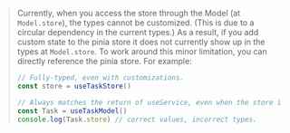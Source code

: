 
<BlockQuote label="A Note About Store Types">

Currently, when you access the store through the Model (at `Model.store`), the types cannot be customized. (This is due
to a circular dependency in the current types.) As a result, if you add custom state to the pinia store it does not
currently show up in the types at `Model.store`. To work around this minor limitation, you can directly reference the
pinia store. For example:

```ts
// Fully-typed, even with customizations.
const store = useTaskStore()

// Always matches the return of useService, even when the store is customized
const Task = useTaskModel()
console.log(Task.store) // correct values, incorrect types.
```

</BlockQuote>
